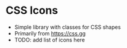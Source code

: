# CSS Icons
- Simple library with classes for CSS shapes
- Primarily from https://css.gg
- TODO: add list of icons here